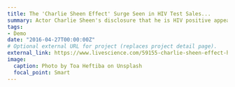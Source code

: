 ```yaml
---
title: The 'Charlie Sheen Effect' Surge Seen in HIV Test Sales...
summary: Actor Charlie Sheen's disclosure that he is HIV positive appears to have had a striking effect ...
tags:
- Demo
date: "2016-04-27T00:00:00Z"
# Optional external URL for project (replaces project detail page).
external_link: https://www.livescience.com/59155-charlie-sheen-effect-hiv-test-sales.html
image:
  caption: Photo by Toa Heftiba on Unsplash
  focal_point: Smart
---
```

